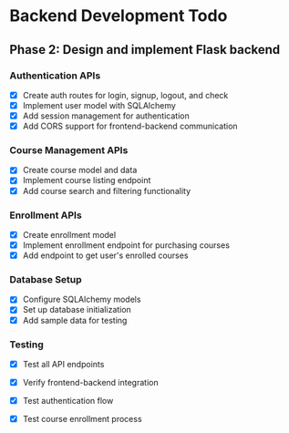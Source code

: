 # Backend Development Todo

## Phase 2: Design and implement Flask backend

### Authentication APIs
- [x] Create auth routes for login, signup, logout, and check
- [x] Implement user model with SQLAlchemy
- [x] Add session management for authentication
- [x] Add CORS support for frontend-backend communication

### Course Management APIs
- [x] Create course model and data
- [x] Implement course listing endpoint
- [x] Add course search and filtering functionality

### Enrollment APIs
- [x] Create enrollment model
- [x] Implement enrollment endpoint for purchasing courses
- [x] Add endpoint to get user's enrolled courses

### Database Setup
- [x] Configure SQLAlchemy models
- [x] Set up database initialization
- [x] Add sample data for testing

### Testing
- [x] Test all API endpoints
- [x] Verify frontend-backend integration
- [x] Test authentication flow
- [x] Test course enrollment process

